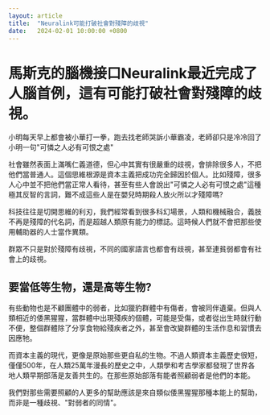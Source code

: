 ```yaml
---
layout: article
title:  "Neuralink可能打破社會對殘障的歧視"
date:   2024-02-01 10:00:00 +0800
---
```


# 馬斯克的腦機接口Neuralink最近完成了人腦首例，這有可能打破社會對殘障的歧視。

小明每天早上都會被小華打一拳，跑去找老師哭訴小華霸凌，老師卻只是冷冷回了小明一句"可憐之人必有可恨之處"

社會雖然表面上滿嘴仁義道德，但心中其實有很嚴重的歧視，會排除很多人，不把他們當普通人。這個思維根源是資本主義把成功完全歸因於個人。比如殘障，很多人心中並不把他們當正常人看待，甚至有些人會說出"可憐之人必有可恨之處"這種極其反智的言詞，難不成這些人是在嬰兒時期殺人放火所以才殘障嗎?

科技往往是切開思維的利刃，我們經常看到很多科幻場景，人類和機械融合，義肢不再是殘障的代名詞，而是超越人類原有能力的標誌。這時候人們就不會把那些使用輔助器的人士當作異類。

群眾不只是對於殘障有歧視，不同的國家語言也都會有歧視，甚至連貧弱都會有社會上的歧視。

## 要當低等生物，還是高等生物?

有些動物也是不顧團體中的弱者，比如獵豹群體中有傷者，會被同伴遺棄。但與人類相近的倭黑猩猩，當群體中出現殘疾的個體，可能是受傷，或者從出生時就行動不便，整個群體除了分享食物給殘疾者之外，甚至會改變群體的生活作息和習慣去因應牠。

而資本主義的現代，更像是原始那些更自私的生物。不過人類資本主義歷史很短，僅僅500年，在人類25萬年漫長的歷史之中，人類學和考古學家都發現了世界各地人類早期部落是友善共生的。在那些原始部落有能者照顧弱者是他們的本能。

我們對那些需要照顧的人更多的幫助應該是來自類似倭黑猩猩那種本能上的幫助，而非是一種歧視、"對弱者的同情"。
